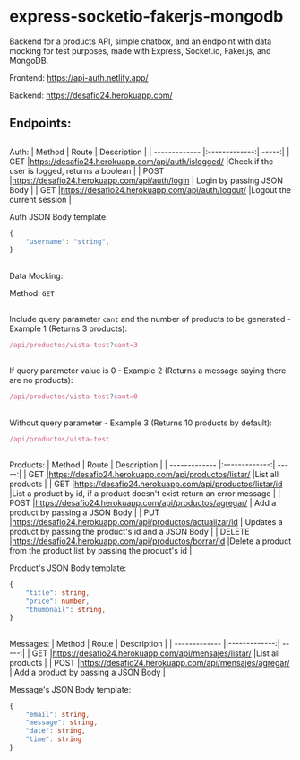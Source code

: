 # express-socketio-fakerjs-mongodb

Backend for a products API, simple chatbox, and an endpoint with data mocking for test purposes, made with Express, Socket.io, Faker.js, and MongoDB.

Frontend: https://api-auth.netlify.app/

Backend: https://desafio24.herokuapp.com/

## Endpoints:

##

Auth:
| Method | Route | Description |
| ------------- |:-------------:| -----:|
| GET |https://desafio24.herokuapp.com/api/auth/islogged/ |Check if the user is logged, returns a boolean |
| POST |https://desafio24.herokuapp.com/api/auth/login | Login by passing JSON Body |
| GET |https://desafio24.herokuapp.com/api/auth/logout/ |Logout the current session |

Auth JSON Body template:

```Typescript
{
    "username": "string",
}
```
##

Data Mocking:

Method: `GET`

##

Include query parameter `cant` and the number of products to be generated - Example 1 (Returns 3 products):

```Typescript
/api/productos/vista-test?cant=3
```

##

If query parameter value is 0 - Example 2 (Returns a message saying there are no products):

```Typescript
/api/productos/vista-test?cant=0
```

##

Without query parameter - Example 3 (Returns 10 products by default):

```Typescript
/api/productos/vista-test
```

##

Products:
| Method | Route | Description |
| ------------- |:-------------:| -----:|
| GET |https://desafio24.herokuapp.com/api/productos/listar/ |List all products |
| GET |https://desafio24.herokuapp.com/api/productos/listar/id |List a product by id, if a product doesn't exist return an error message |
| POST |https://desafio24.herokuapp.com/api/productos/agregar/ | Add a product by passing a JSON Body |
| PUT |https://desafio24.herokuapp.com/api/productos/actualizar/id | Updates a product by passing the product's id and a JSON Body |
| DELETE |https://desafio24.herokuapp.com/api/productos/borrar/id |Delete a product from the product list by passing the product's id |

Product's JSON Body template:

```Typescript
{
    "title": string,
    "price": number,
    "thumbnail": string,
}
```

##

Messages:
| Method | Route | Description |
| ------------- |:-------------:| -----:|
| GET |https://desafio24.herokuapp.com/api/mensajes/listar/ |List all products |
| POST |https://desafio24.herokuapp.com/api/mensajes/agregar/ | Add a product by passing a JSON Body |

Message's JSON Body template:

```Typescript
{
    "email": string,
    "message": string,
    "date": string,
    "time": string
}
```
